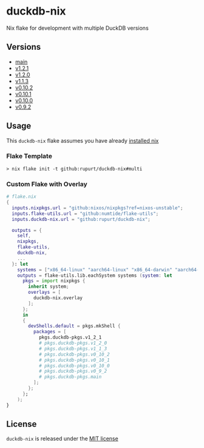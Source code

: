 # duckdb-nix

Nix flake for development with multiple DuckDB versions

## Versions

- [main](https://github.com/duckdb/duckdb/commits/main)
- [v1.2.1](https://github.com/duckdb/duckdb/releases/tag/v1.2.1)
- [v1.2.0](https://github.com/duckdb/duckdb/releases/tag/v1.2.0)
- [v1.1.3](https://github.com/duckdb/duckdb/releases/tag/v1.1.3)
- [v0.10.2](https://github.com/duckdb/duckdb/releases/tag/v0.10.2)
- [v0.10.1](https://github.com/duckdb/duckdb/releases/tag/v0.10.1)
- [v0.10.0](https://github.com/duckdb/duckdb/releases/tag/v0.10.0)
- [v0.9.2](https://github.com/duckdb/duckdb/releases/tag/v0.9.2)

## Usage

This `duckdb-nix` flake assumes you have already [installed nix](https://determinate.systems/posts/determinate-nix-installer)

### Flake Template

```shell
> nix flake init -t github:rupurt/duckdb-nix#multi
```

### Custom Flake with Overlay

```nix
# flake.nix
{
  inputs.nixpkgs.url = "github:nixos/nixpkgs?ref=nixos-unstable";
  inputs.flake-utils.url = "github:numtide/flake-utils";
  inputs.duckdb-nix.url = "github:rupurt/duckdb-nix";

  outputs = {
    self,
    nixpkgs,
    flake-utils,
    duckdb-nix,
    ...
  }: let
    systems = ["x86_64-linux" "aarch64-linux" "x86_64-darwin" "aarch64-darwin"];
    outputs = flake-utils.lib.eachSystem systems (system: let
      pkgs = import nixpkgs {
        inherit system;
        overlays = [
          duckdb-nix.overlay
        ];
      };
      in
      {
        devShells.default = pkgs.mkShell {
          packages = [
            pkgs.duckdb-pkgs.v1_2_1
            # pkgs.duckdb-pkgs.v1_2_0
            # pkgs.duckdb-pkgs.v1_1_3
            # pkgs.duckdb-pkgs.v0_10_2
            # pkgs.duckdb-pkgs.v0_10_1
            # pkgs.duckdb-pkgs.v0_10_0
            # pkgs.duckdb-pkgs.v0_9_2
            # pkgs.duckdb-pkgs.main
          ];
        };
      };
    );
}
```

## License

`duckdb-nix` is released under the [MIT license](./LICENSE)
